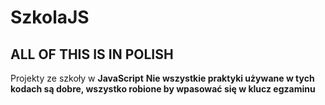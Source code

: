 # SzkolaJS
## ALL OF THIS IS IN POLISH
Projekty ze szkoły w **JavaScript** 
**Nie wszystkie praktyki używane w tych kodach są dobre, wszystko robione by wpasować się w klucz egzaminu**
